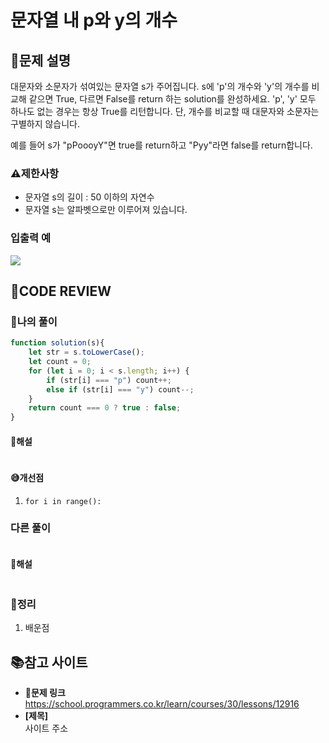 # 문자열 내 p와 y의 개수

## **📝문제 설명**
대문자와 소문자가 섞여있는 문자열 s가 주어집니다. s에 'p'의 개수와 'y'의 개수를 비교해 같으면 True, 다르면 False를 return 하는 solution를 완성하세요. 'p', 'y' 모두 하나도 없는 경우는 항상 True를 리턴합니다. 단, 개수를 비교할 때 대문자와 소문자는 구별하지 않습니다.

예를 들어 s가 "pPoooyY"면 true를 return하고 "Pyy"라면 false를 return합니다.


### **⚠제한사항**
- 문자열 s의 길이 : 50 이하의 자연수
- 문자열 s는 알파벳으로만 이루어져 있습니다.
### **입출력 예**
![](https://velog.velcdn.com/images/ssori0421/post/d165d1d7-5729-49ff-9d63-06e4b1ac5b22/image.png)

## **🧐CODE REVIEW**
### **🧾나의 풀이**

```js
function solution(s){
    let str = s.toLowerCase();
    let count = 0;
    for (let i = 0; i < s.length; i++) {
        if (str[i] === "p") count++;
        else if (str[i] === "y") count--;
    }
    return count === 0 ? true : false;
}
```

#### **📝해설**

```js
```

#### **😅개선점**

1. `for i in range():` 

### **다른 풀이**

```js
```

#### **📝해설**

```js
```

### **🔖정리**

1. 배운점

## 📚참고 사이트

- **🔗문제 링크**<br/>
https://school.programmers.co.kr/learn/courses/30/lessons/12916
- **[제목]**<br/>
사이트 주소
